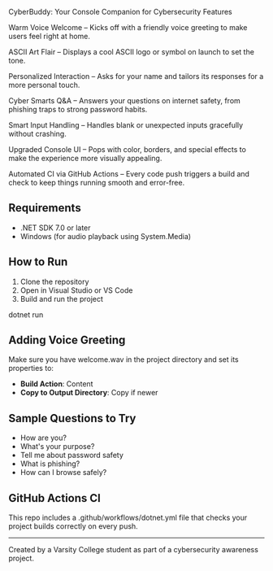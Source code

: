 CyberBuddy: Your Console Companion for Cybersecurity
Features

Warm Voice Welcome – Kicks off with a friendly voice greeting to make users feel right at home.

ASCII Art Flair – Displays a cool ASCII logo or symbol on launch to set the tone.

Personalized Interaction – Asks for your name and tailors its responses for a more personal touch.

Cyber Smarts Q&A – Answers your questions on internet safety, from phishing traps to strong password habits.

Smart Input Handling – Handles blank or unexpected inputs gracefully without crashing.

Upgraded Console UI – Pops with color, borders, and special effects to make the experience more visually appealing.

Automated CI via GitHub Actions – Every code push triggers a build and check to keep things running smooth and error-free.

##  Requirements

- .NET SDK 7.0 or later
- Windows (for audio playback using System.Media)

##  How to Run

1. Clone the repository
2. Open in Visual Studio or VS Code
3. Build and run the project

dotnet run


## Adding Voice Greeting

Make sure you have welcome.wav in the project directory and set its properties to:
- **Build Action**: Content
- **Copy to Output Directory**: Copy if newer

## Sample Questions to Try

- How are you?
- What's your purpose?
- Tell me about password safety
- What is phishing?
- How can I browse safely?

## GitHub Actions CI

This repo includes a .github/workflows/dotnet.yml file that checks your project builds correctly on every push.

---

Created by a Varsity College student as part of a cybersecurity awareness project.

